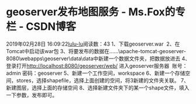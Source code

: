 # geoserver发布地图服务 - Ms.Fox的专栏 - CSDN博客
2019年02月28日 16:09:22[lulu-lu](https://me.csdn.net/smbluesky)阅读数：43
1、下载geoserver.war 
2、在Tomcat中启动该war包
3、将要发布的数据在……\apache-tomcat-geoserver-8080\webapps\geoserver\data\data中新建一个数据文件夹，把数据放进去
4、登录打开[http://localhost:8080/geoserver/web/](http://localhost:8080/geoserver/web/) 进入geoserver服务器  账号：admin 密码：geoserver
5、新建一个工作空间，workspace
6、新建一个存储空间，stores，选择shapefile，选择上面创建的空间，将3新建的文件夹关联。
7、新建图层，选择上面的存储空间
8、选择新建文件夹下的某一个shape文件，填入一下参数，发布即可。
